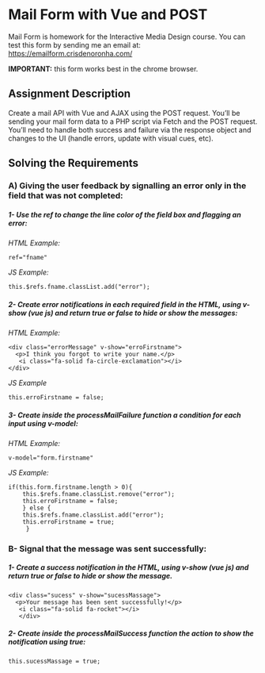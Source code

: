 # Mail Form with Vue and POST
Mail Form is homework for the Interactive Media Design course.
You can test this form by sending me an email at: <br>
https://emailform.crisdenoronha.com/<br>

**IMPORTANT:** this form works best in the chrome browser.

## Assignment Description
Create a mail API with Vue and AJAX using the POST request. You’ll be sending your mail form data to a PHP script via Fetch and the POST request. 
You’ll need to handle both success and failure via the response object and changes to the UI (handle errors, update with visual cues,
etc).

## Solving the Requirements

### A) Giving the user feedback by signalling an error only in the field that was not completed:

##### 1- Use the ref to change the line color of the field box and flagging an error:
*HTML Example:* 
```
ref="fname"
```
*JS Example:* 
```
this.$refs.fname.classList.add("error");
```

##### 2- Create error notifications in each required field in the HTML, using v-show (vue js) and return true or false to hide or show the messages:

*HTML Example:* 
```
<div class="errorMessage" v-show="erroFirstname">
  <p>I think you forgot to write your name.</p>
   <i class="fa-solid fa-circle-exclamation"></i>
</div>

```
*JS Example* 
```
this.erroFirstname = false;
```

##### 3- Create inside the processMailFailure function a condition for each input using v-model:
*HTML Example:* 
```
v-model="form.firstname"
```
*JS Example:*
```
if(this.form.firstname.length > 0){
    this.$refs.fname.classList.remove("error");
    this.erroFirstname = false;
    } else {
    this.$refs.fname.classList.add("error");
    this.erroFirstname = true;
     }
```

### B- Signal that the message was sent successfully:

##### 1- Create a success notification in the HTML, using v-show (vue js) and return true or false to hide or show the message.
```
<div class="sucess" v-show="sucessMassage">
  <p>Your message has been sent successfully!</p>
   <i class="fa-solid fa-rocket"></i>
   </div>
```

##### 2- Create inside the processMailSuccess function the action to show the notification using true:
```
this.sucessMassage = true;
```
